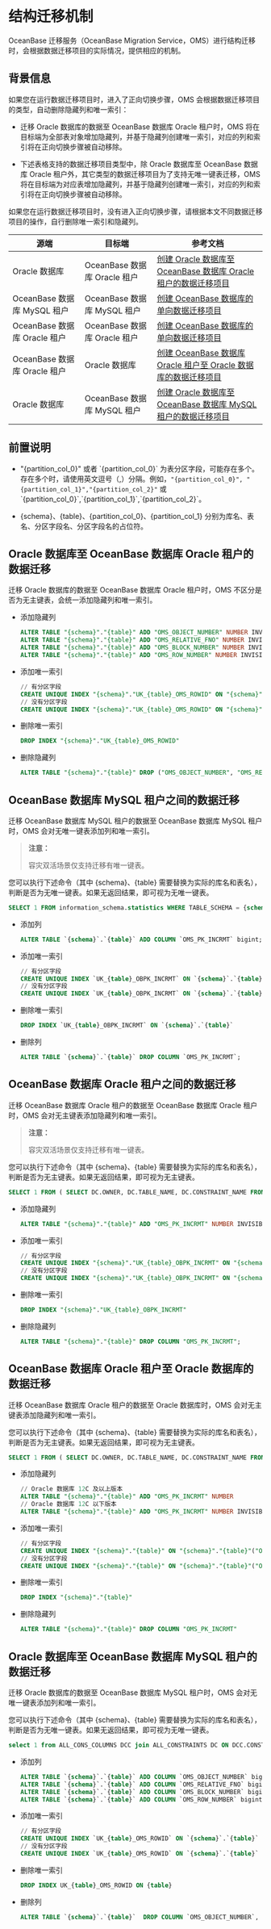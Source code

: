 # 结构迁移机制

OceanBase 迁移服务（OceanBase Migration Service，OMS）进行结构迁移时，会根据数据迁移项目的实际情况，提供相应的机制。

## 背景信息

如果您在运行数据迁移项目时，进入了正向切换步骤，OMS 会根据数据迁移项目的类型，自动删除隐藏列和唯一索引：

* 迁移 Oracle 数据库的数据至 OceanBase 数据库 Oracle 租户时，OMS 将在目标端为全部表对象增加隐藏列，并基于隐藏列创建唯一索引，对应的列和索引将在正向切换步骤被自动移除。

* 下述表格支持的数据迁移项目类型中，除 Oracle 数据库至 OceanBase 数据库 Oracle 租户外，其它类型的数据迁移项目为了支持无唯一键表迁移，OMS 将在目标端为对应表增加隐藏列，并基于隐藏列创建唯一索引，对应的列和索引将在正向切换步骤被自动移除。

如果您在运行数据迁移项目时，没有进入正向切换步骤，请根据本文不同数据迁移项目的操作，自行删除唯一索引和隐藏列。

|      源端   |   目标端      |    参考文档     |
|-----------------------|----------------------------|----------------------------------- |
|    Oracle 数据库          |  OceanBase 数据库 Oracle 租户    |   [创建 Oracle 数据库至 OceanBase 数据库 Oracle 租户的数据迁移项目](../6.data-migration/6.create-a-project-to-migrate-data-from-an-oracle-database-to-an-oracle-tenant-of-oceanbase-database.md)|
|OceanBase 数据库 MySQL 租户|  OceanBase 数据库 MySQL 租户    |  [创建 OceanBase 数据库的单向数据迁移项目](../6.data-migration/11.migrate-data-within-oceanbase-database.md)    |
|OceanBase 数据库 Oracle 租户| OceanBase 数据库 Oracle 租户 |   [创建 OceanBase 数据库的单向数据迁移项目](../6.data-migration/11.migrate-data-within-oceanbase-database.md)     |
|OceanBase 数据库 Oracle 租户|  Oracle 数据库   |   [创建 OceanBase 数据库 Oracle 租户至 Oracle 数据库的数据迁移项目](../6.data-migration/5.create-a-project-to-migrate-data-from-an-oracle-tenant-of-oceanbase-database-to-an-oracle-database.md)  |
|Oracle 数据库|   OceanBase 数据库 MySQL 租户  | [创建 Oracle 数据库至 OceanBase 数据库 MySQL 租户的数据迁移项目](../6.data-migration/4.create-a-project-to-migrate-data-from-an-oracle-database-to-a-mysql-tenant-of-oceanBase-database.md)  |

## 前置说明

* "{partition_col_0}" 或者 \`{partition_col_0}\` 为表分区字段，可能存在多个。存在多个时，请使用英文逗号（,）分隔。例如，`"{partition_col_0}", "{partition_col_1}","{partition_col_2}"` 或 \`{partition_col_0}\`,\`{partition_col_1}\`,\`{partition_col_2}\`。

* {schema}、{table}、{partition_col_0}、{partition_col_1} 分别为库名、表名、分区字段名、分区字段名的占位符。

## Oracle 数据库至 OceanBase 数据库 Oracle 租户的数据迁移

迁移 Oracle 数据库的数据至 OceanBase 数据库 Oracle 租户时，OMS 不区分是否为无主键表，会统一添加隐藏列和唯一索引。

* 添加隐藏列

    ```sql
    ALTER TABLE "{schema}"."{table}" ADD "OMS_OBJECT_NUMBER" NUMBER INVISIBLE
    ALTER TABLE "{schema}"."{table}" ADD "OMS_RELATIVE_FNO" NUMBER INVISIBLE
    ALTER TABLE "{schema}"."{table}" ADD "OMS_BLOCK_NUMBER" NUMBER INVISIBLE
    ALTER TABLE "{schema}"."{table}" ADD "OMS_ROW_NUMBER" NUMBER INVISIBLE
    ```

* 添加唯一索引

    ```sql
    // 有分区字段
    CREATE UNIQUE INDEX "{schema}"."UK_{table}_OMS_ROWID" ON "{schema}"."{table}" ("OMS_OBJECT_NUMBER", "OMS_RELATIVE_FNO", "OMS_BLOCK_NUMBER", "OMS_ROW_NUMBER", "{partition_col_0}", "{partition_col_1}") LOCAL
    // 没有分区字段
    CREATE UNIQUE INDEX "{schema}"."UK_{table}_OMS_ROWID" ON "{schema}"."{table}" ("OMS_OBJECT_NUMBER", "OMS_RELATIVE_FNO", "OMS_BLOCK_NUMBER", "OMS_ROW_NUMBER")
    ```

* 删除唯一索引

    ```sql
    DROP INDEX "{schema}"."UK_{table}_OMS_ROWID"
    ```

* 删除隐藏列

    ```sql
    ALTER TABLE "{schema}"."{table}" DROP ("OMS_OBJECT_NUMBER", "OMS_RELATIVE_FNO", "OMS_BLOCK_NUMBER", "OMS_ROW_NUMBER");
    ```

## OceanBase 数据库 MySQL 租户之间的数据迁移

迁移 OceanBase 数据库 MySQL 租户的数据至 OceanBase 数据库 MySQL 租户时，OMS 会对无唯一键表添加列和唯一索引。

>**注意：**
>
>容灾双活场景仅支持迁移有唯一键表。

您可以执行下述命令（其中 {schema}、{table} 需要替换为实际的库名和表名），判断是否为无唯一键表。如果无返回结果，即可视为无唯一键表。

```sql
SELECT 1 FROM information_schema.statistics WHERE TABLE_SCHEMA = {schema} AND TABLE_NAME = {table} GROUP BY TABLE_SCHEMA, TABLE_NAME, INDEX_NAME HAVING count(1) = count(IF(upper(nullable) != 'YES' and NON_UNIQUE = 0, 1, NULL));
```

* 添加列

    ```sql
    ALTER TABLE `{schema}`.`{table}` ADD COLUMN `OMS_PK_INCRMT` bigint;
    ```

* 添加唯一索引

    ```sql
    // 有分区字段
    CREATE UNIQUE INDEX `UK_{table}_OBPK_INCRMT` ON `{schema}`.`{table}` (`OMS_PK_INCRMT`, `{partition_col_0}`, `{partition_col_1}`) local;
    // 没有分区字段
    CREATE UNIQUE INDEX `UK_{table}_OBPK_INCRMT` ON `{schema}`.`{table}` (`OMS_PK_INCRMT`);
    ```

* 删除唯一索引

    ```sql
    DROP INDEX `UK_{table}_OBPK_INCRMT` ON `{schema}`.`{table}`
    ```

* 删除列

    ```sql
    ALTER TABLE `{schema}`.`{table}` DROP COLUMN `OMS_PK_INCRMT`;
    ```
  
## OceanBase 数据库 Oracle 租户之间的数据迁移

迁移 OceanBase 数据库 Oracle 租户的数据至 OceanBase 数据库 Oracle 租户时，OMS 会对无主键表添加隐藏列和唯一索引。

>**注意：**
>
>容灾双活场景仅支持迁移有唯一键表。

您可以执行下述命令（其中 {schema}、{table} 需要替换为实际的库名和表名），判断是否为无主键表。如果无返回结果，即可视为无主键表。

```sql
SELECT 1 FROM ( SELECT DC.OWNER, DC.TABLE_NAME, DC.CONSTRAINT_NAME FROM ALL_CONS_COLUMNS DCC JOIN ALL_CONSTRAINTS DC ON DCC.CONSTRAINT_NAME = DC.CONSTRAINT_NAME AND DCC.OWNER = DC.OWNER JOIN ALL_TAB_COLUMNS DTC ON DCC.COLUMN_NAME = DTC.COLUMN_NAME AND DCC.OWNER = DTC.OWNER AND DCC.TABLE_NAME = DTC.TABLE_NAME WHERE DCC.OWNER = {schema} AND DCC.TABLE_NAME = {table} AND DC.CONSTRAINT_TYPE IN ('U', 'P') GROUP BY DC.OWNER, DC.TABLE_NAME, DC.CONSTRAINT_NAME HAVING COUNT(*) = COUNT( CASE DTC.NULLABLE WHEN 'Y' THEN NULL ELSE 1 END ) MINUS SELECT TABLE_OWNER, TABLE_NAME, INDEX_NAME FROM ALL_IND_EXPRESSIONS WHERE TABLE_OWNER = {schema} AND TABLE_NAME = {table} );
```

* 添加隐藏列

    ```sql
    ALTER TABLE "{schema}"."{table}" ADD "OMS_PK_INCRMT" NUMBER INVISIBLE;
    ```

* 添加唯一索引

    ```sql
    // 有分区字段
    CREATE UNIQUE INDEX "{schema}"."UK_{table}_OBPK_INCRMT" ON "{schema}"."{table}"("OMS_PK_INCRMT", "{partition_col_0}", "{partition_col_1}") local;
    // 没有分区字段
    CREATE UNIQUE INDEX "{schema}"."UK_{table}_OBPK_INCRMT" ON "{schema}"."{table}"("OMS_PK_INCRMT");
    ```

* 删除唯一索引

    ```sql
    DROP INDEX "{schema}"."UK_{table}_OBPK_INCRMT"
    ```

* 删除隐藏列

    ```sql
    ALTER TABLE "{schema}"."{table}" DROP COLUMN "OMS_PK_INCRMT";
    ```

## OceanBase 数据库 Oracle 租户至 Oracle 数据库的数据迁移

迁移 OceanBase 数据库 Oracle 租户的数据至 Oracle 数据库时，OMS 会对无主键表添加隐藏列和唯一索引。

您可以执行下述命令（其中 {schema}、{table} 需要替换为实际的库名和表名），判断是否为无主键表。如果无返回结果，即可视为无主键表。

```sql
SELECT 1 FROM ( SELECT DC.OWNER, DC.TABLE_NAME, DC.CONSTRAINT_NAME FROM ALL_CONS_COLUMNS DCC JOIN ALL_CONSTRAINTS DC ON DCC.CONSTRAINT_NAME = DC.CONSTRAINT_NAME AND DCC.OWNER = DC.OWNER JOIN ALL_TAB_COLUMNS DTC ON DCC.COLUMN_NAME = DTC.COLUMN_NAME AND DCC.OWNER = DTC.OWNER AND DCC.TABLE_NAME = DTC.TABLE_NAME WHERE DCC.OWNER = {schema} AND DCC.TABLE_NAME = {table} AND DC.CONSTRAINT_TYPE IN ('U', 'P') GROUP BY DC.OWNER, DC.TABLE_NAME, DC.CONSTRAINT_NAME HAVING COUNT(*) = COUNT( CASE DTC.NULLABLE WHEN 'Y' THEN NULL ELSE 1 END ) MINUS SELECT TABLE_OWNER, TABLE_NAME, INDEX_NAME FROM ALL_IND_EXPRESSIONS WHERE TABLE_OWNER = {schema} AND TABLE_NAME = {table} );
```

* 添加隐藏列

    ```sql
    // Oracle 数据库 12C 及以上版本
    ALTER TABLE "{schema}"."{table}" ADD "OMS_PK_INCRMT" NUMBER
    // Oracle 数据库 12C 以下版本
    ALTER TABLE "{schema}"."{table}" ADD "OMS_PK_INCRMT" NUMBER INVISIBLE
    ```

* 添加唯一索引

    ```sql
    // 有分区字段
    CREATE UNIQUE INDEX "{schema}"."{table}" ON "{schema}"."{table}"("OMS_PK_INCRMT", "{partition_col_0}", "{partition_col_1}") local
    // 没有分区字段
    CREATE UNIQUE INDEX "{schema}"."{table}" ON "{schema}"."{table}"("OMS_PK_INCRMT")
    ```

* 删除唯一索引

    ```sql
    DROP INDEX "{schema}"."{table}"
    ```

* 删除隐藏列

    ```sql
    ALTER TABLE "{schema}"."{table}" DROP COLUMN "OMS_PK_INCRMT"
    ```

## Oracle 数据库至 OceanBase 数据库 MySQL 租户的数据迁移

迁移 Oracle 数据库的数据至 OceanBase 数据库 MySQL 租户时，OMS 会对无唯一键表添加列和唯一索引。

您可以执行下述命令（其中 {schema}、{table} 需要替换为实际的库名和表名），判断是否为无唯一键表。如果无返回结果，即可视为无唯一键表。

```sql
select 1 from ALL_CONS_COLUMNS DCC join ALL_CONSTRAINTS DC ON DCC.CONSTRAINT_NAME = DC.CONSTRAINT_NAME AND DCC.OWNER = DC.OWNER join ALL_TAB_COLUMNS DTC on DCC.COLUMN_NAME = DTC.COLUMN_NAME AND DCC.OWNER = DTC.OWNER AND DCC.TABLE_NAME = DTC.TABLE_NAME where DCC.owner = {schema} AND DCC.TABLE_NAME = {table} and DC.constraint_type in ('U', 'P') group by DC.OWNER, DC.TABLE_NAME, DC.CONSTRAINT_NAME having count(*) = count(CASE DTC.NULLABLE WHEN 'Y' THEN NULL ELSE 1 END);
```

* 添加列

    ```sql
    ALTER TABLE `{schema}`.`{table}` ADD COLUMN `OMS_OBJECT_NUMBER` bigint
    ALTER TABLE `{schema}`.`{table}` ADD COLUMN `OMS_RELATIVE_FNO` bigint
    ALTER TABLE `{schema}`.`{table}` ADD COLUMN `OMS_BLOCK_NUMBER` bigint
    ALTER TABLE `{schema}`.`{table}` ADD COLUMN `OMS_ROW_NUMBER` bigint
    ```

* 添加唯一索引

    ```sql
    // 有分区字段
    CREATE UNIQUE INDEX `UK_{table}_OMS_ROWID` ON `{schema}`.`{table}` (`OMS_OBJECT_NUMBER`, `OMS_RELATIVE_FNO`, `OMS_BLOCK_NUMBER`, `OMS_ROW_NUMBER`, `{partition_col_0}`, `{partition_col_1}`) local
    // 没有分区字段
    CREATE UNIQUE INDEX `UK_{table}_OMS_ROWID` ON `{schema}`.`{table}` (`OMS_OBJECT_NUMBER`, `OMS_RELATIVE_FNO`, `OMS_BLOCK_NUMBER`, `OMS_ROW_NUMBER`)
    ```

* 删除唯一索引

    ```sql
    DROP INDEX UK_{table}_OMS_ROWID ON {table}
    ```

* 删除列

    ```sql
    ALTER TABLE `{schema}`.`{table}`  DROP COLUMN `OMS_OBJECT_NUMBER`, DROP COLUMN `OMS_RELATIVE_FNO`, DROP COLUMN `OMS_BLOCK_NUMBER`, DROP COLUMN `OMS_ROW_NUMBER`;
    ```
